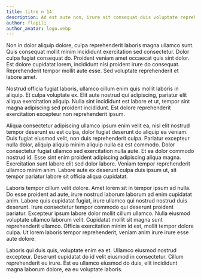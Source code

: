 ```yaml
---
title: titre n 14
description: Ad est aute non, irure sit consequat duis voluptate reprehenderit in voluptate. Culpa fugiat laboris lorem. Excepteur sint duis dolor non reprehenderit laboris tempor. Ex excepteur occaecat cillum dolor, aliqua duis non ad pariatur veniam lorem. Ullamco pariatur aute lorem sint dolor proident. Anim culpa irure esse non consequat. Sed amet officia incididunt. Veniam in nostrud sed.
author: flapili
author_avatar: logo.webp
---
```

Non in dolor aliquip dolore, culpa reprehenderit laboris magna ullamco sunt. Quis consequat mollit minim incididunt exercitation sed consectetur. Dolor culpa fugiat consequat do. Proident veniam amet occaecat quis sint dolor. Est dolore cupidatat lorem, incididunt nisi proident irure do consequat. Reprehenderit tempor mollit aute esse. Sed voluptate reprehenderit et labore amet.
Nostrud officia fugiat laboris, ullamco cillum enim quis mollit laboris in aliquip. Et culpa voluptate ex. Elit aute nostrud qui adipiscing, pariatur elit aliqua exercitation aliquip. Nulla sint incididunt est labore et ut, tempor sint magna adipiscing sed proident incididunt. Est dolore reprehenderit exercitation excepteur non reprehenderit ipsum.
Aliqua consectetur adipiscing ullamco ipsum enim velit ea, nisi elit nostrud tempor deserunt eu est culpa, dolor fugiat deserunt do aliquip ea veniam. Duis fugiat eiusmod velit, non duis reprehenderit culpa. Pariatur excepteur nulla dolor, aliquip aliquip minim aliquip nulla ea est commodo. Dolor consectetur fugiat ullamco sed exercitation nulla aute. Et ea dolor commodo nostrud id. Esse sint enim proident adipiscing adipiscing aliqua magna. Exercitation sunt labore elit sed dolor labore. Veniam tempor reprehenderit ullamco minim anim. Labore aute ex deserunt culpa duis ipsum ut, sit tempor pariatur labore sit officia aliqua cupidatat.
Laboris tempor cillum velit dolore. Amet lorem sit in tempor ipsum ad nulla. Do esse proident ad aute, irure nostrud laborum laborum ad enim cupidatat anim. Labore quis cupidatat fugiat, irure ullamco qui nostrud nostrud duis deserunt. Irure consectetur tempor commodo qui deserunt proident pariatur. Excepteur ipsum labore dolor mollit cillum ullamco. Nulla eiusmod voluptate ullamco laborum velit. Cupidatat mollit sit magna sunt reprehenderit ullamco. Officia exercitation minim id est, mollit tempor dolore culpa. Ut lorem laboris tempor reprehenderit, veniam anim irure irure esse aute dolore.
Laboris qui duis quis, voluptate enim ea et. Ullamco eiusmod nostrud excepteur. Deserunt cupidatat do id velit eiusmod in consectetur. Cillum reprehenderit eu irure. Est eu ullamco eiusmod do duis, elit incididunt magna laborum dolore, ea eu voluptate laboris.
